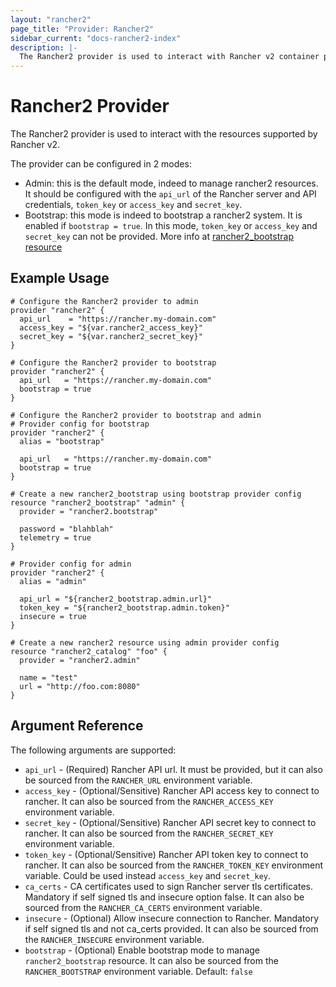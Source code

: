 ```yaml
---
layout: "rancher2"
page_title: "Provider: Rancher2"
sidebar_current: "docs-rancher2-index"
description: |-
  The Rancher2 provider is used to interact with Rancher v2 container platforms.
---
```


# Rancher2 Provider

The Rancher2 provider is used to interact with the
resources supported by Rancher v2. 

The provider can be configured in 2 modes:
- Admin: this is the default mode, indeed to manage rancher2 resources. It should be configured with the `api_url` of the Rancher server and API credentials, `token_key` or `access_key` and `secret_key`.
- Bootstrap: this mode is indeed to bootstrap a rancher2 system. It is enabled if `bootstrap = true`. In this mode, `token_key` or `access_key` and `secret_key` can not be provided. More info at [rancher2_bootstrap resource](r/bootstrap.html)

## Example Usage

```hcl
# Configure the Rancher2 provider to admin
provider "rancher2" {
  api_url    = "https://rancher.my-domain.com"
  access_key = "${var.rancher2_access_key}"
  secret_key = "${var.rancher2_secret_key}"
}
```

```hcl
# Configure the Rancher2 provider to bootstrap
provider "rancher2" {
  api_url   = "https://rancher.my-domain.com"
  bootstrap = true
}
```

```hcl
# Configure the Rancher2 provider to bootstrap and admin
# Provider config for bootstrap
provider "rancher2" {
  alias = "bootstrap"

  api_url   = "https://rancher.my-domain.com"
  bootstrap = true
}

# Create a new rancher2_bootstrap using bootstrap provider config
resource "rancher2_bootstrap" "admin" {
  provider = "rancher2.bootstrap"

  password = "blahblah"
  telemetry = true
}

# Provider config for admin
provider "rancher2" {
  alias = "admin"

  api_url = "${rancher2_bootstrap.admin.url}"
  token_key = "${rancher2_bootstrap.admin.token}"
  insecure = true
}

# Create a new rancher2 resource using admin provider config
resource "rancher2_catalog" "foo" {
  provider = "rancher2.admin"

  name = "test"
  url = "http://foo.com:8080"
}
```

## Argument Reference

The following arguments are supported:

* `api_url` - (Required) Rancher API url. It must be provided, but it can also be sourced from the `RANCHER_URL` environment variable.
* `access_key` - (Optional/Sensitive) Rancher API access key to connect to rancher. It can also be sourced from the `RANCHER_ACCESS_KEY` environment variable.
* `secret_key` - (Optional/Sensitive) Rancher API secret key to connect to rancher. It can also be sourced from the `RANCHER_SECRET_KEY` environment variable.
* `token_key` - (Optional/Sensitive) Rancher API token key to connect to rancher. It can also be sourced from the `RANCHER_TOKEN_KEY` environment variable. Could be used instead `access_key` and `secret_key`.
* `ca_certs` - CA certificates used to sign Rancher server tls certificates. Mandatory if self signed tls and insecure option false. It can also be sourced from the `RANCHER_CA_CERTS` environment variable.
* `insecure` - (Optional) Allow insecure connection to Rancher. Mandatory if self signed tls and not ca_certs provided. It can also be sourced from the `RANCHER_INSECURE` environment variable.
* `bootstrap` - (Optional) Enable bootstrap mode to manage `rancher2_bootstrap` resource. It can also be sourced from the `RANCHER_BOOTSTRAP` environment variable. Default: `false`


